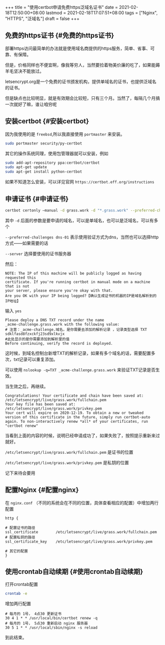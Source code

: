 +++
title = "使用certbot申请免费https泛域名证书"
date = 2021-02-18T12:50:00+08:00
lastmod = 2021-02-18T17:07:51+08:00
tags = ["Nginx", "HTTPS", "泛域名"]
draft = false
+++

## 免费的https证书 {#免费的https证书}

部署https访问最简单的办法就是使用域名商提供的https服务，简单、省事、可靠、有保障。

但是，价格同样也不便宜啊，像我等穷人，当然要捡着物美价廉的吃了，如果能薅羊毛坚决不能放过。

letsencrypt.org是一个免费的证书颁发机构，提供单域名的证书，也提供泛域名的证书。

但是缺点也比较明显，就是有效期会比较短，只有三个月。当然了，每隔几个月搞一次就好了嘛，谁让咱穷呢


## 安装certbot {#安装certbot}

因为我使用的是 `freebsd`,所以我直接使用 `portmaster` 来安装。

```sh
sudo portmaster security/py-certbot
```

其它的操作系统同理，使用包管理器就可以安装，例如

```sh
sudo add-apt-repository ppa:certbot/certbot
sudo apt-get update
sudo apt-get install python-certbot
```

如果不知道怎么安装，可以详见官网 `https://certbot.eff.org/instructions`


## 申请证书 {#申请证书}

```sh
certbot certonly –manual -d grass.work -d "*.grass.work" --preferred-challenges dns-01 --server https://acme-v02.api.letsencrypt.org/directory
```

其中 `-d` 后面的参数是要申请的域名，可以是单域名，也可以是泛域名，可以有多个

`--preferred-challenges dns-01` 表示使用验证方式为dns，当然也可以选择http方式——如果需要的话

`--server` 选择要使用的证书服务器

然后：

```text
NOTE: The IP of this machine will be publicly logged as having requested this
certificate. If you're running certbot in manual mode on a machine that is not
your server, please ensure you're okay with that.
Are you OK with your IP being logged?【确认生成证书的机器的IP是域名解析到的IP地址】
```

输入 `yes`

```text
Please deploy a DNS TXT record under the name
_acme-challenge.grass.work with the following value:
# 注意：_acme-challenge.域名，是你需要去添加的解析记录 ，记录类型选择 TXT
sdklfasd8fzxckfj23sd9xlkvjx
#此处显示的是你需要添加到解析里的值
Before continuing, verify the record is deployed.
```

这时候，到域名控制台新增TXT的解析记录，如果有多个域名的话，需要配置多次，txt记录可以重复添加。

可以使用 `nslookup -q=TXT _acme-challenge.grass.work` 来验证TXT记录是否生效。

当生效之后，再继续。

```text
Congratulations! Your certificate and chain have been saved at:
/etc/letsencrypt/live/grass.work/fullchain.pem
Your key file has been saved at:
/etc/letsencrypt/live/grass.work/privkey.pem
Your cert will expire on 2020-12-19. To obtain a new or tweaked
version of this certificate in the future, simply run certbot-auto
again. To non-interactively renew *all* of your certificates, run
"certbot renew"
```

当看到上面的内容的时候，说明已经申请成功了，如果失败了，按照提示重新来过就好。

`/etc/letsencrypt/live/grass.work/fullchain.pem` 是证书的位置

`/etc/letsencrypt/live/grass.work/privkey.pem` 是私钥的位置

记下来待会要用


## 配置Nginx {#配置nginx}

在 `nginx.conf` （不同的系统会在不同的位置，具体查看相应的配置）中增加两行配置

```text
http {

# 配置证书的路径
ssl_certificate        /etc/letsencrypt/live/grass.work/fullchain.pem
# 配置私钥的路径
ssl_certificate_key    /etc/letsencrypt/live/grass.work/privkey.pem

# 其它的配置
}
```


## 使用crontab自动续期 {#使用crontab自动续期}

打开crontab配置

```sh
crontab -e
```

增加两行配置

```text
# 每月的 1号， 4点30 更新证书
30 4 1 * * /usr/local/bin/certbot renew -q
# 每月的 1号， 5点30 重新启动 nginx 服务器
30 5 1 * * /usr/local/sbin/nginx -s reload
```

到此结束。
